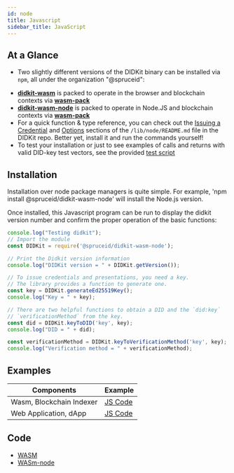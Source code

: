 ```yaml
---
id: node
title: Javascript
sidebar_title: JavaScript
---
```


## At a Glance

- Two slightly different versions of the DIDKit binary can be installed via `npm`, all under the organization "@spruceid":
<!---  - **[didkit-neon](https://www.npmjs.com/package/@spruceid/didkit)** is optimized for Node.JS environments, with bindings generated with **[neon](https://github.com/neon-bindings/neon)** Removed this entry as I could not get didkit-neon to install via npm --->
  - **[didkit-wasm](https://www.npmjs.com/package/@spruceid/didkit-wasm)** is packed to operate in the browser and blockchain contexts via **[wasm-pack](https://github.com/rustwasm/wasm-pack/)**
  - **[didkit-wasm-node](https://www.npmjs.com/package/@spruceid/didkit-wasm)** is packed to operate in Node.JS and blockchain contexts via **[wasm-pack](https://github.com/rustwasm/wasm-pack/)**
- For a quick function & type reference, you can check out the [Issuing a Credential](https://github.com/spruceid/didkit/lib/node/README.md#Issuing-a-Credential) and [Options](https://github.com/spruceid/didkit/lib/node/README.md#Options) sections of the `/lib/node/README.md` file in the DIDKit repo. Better yet, install it and run the commands yourself!
- To test your installation or just to see examples of calls and returns with valid DID-key test vectors, see the provided [test script](https://github.com/spruceid/didkit/blob/main/lib/node/test/index.spec.js) 

## Installation

Installation over node package managers is quite simple. For example, 'npm install @spruceid/didkit-wasm-node' will install the Node.js version.

Once installed, this Javascript program can be run to display the didkit version number and confirm the proper operation of the basic functions:
```js
console.log("Testing didkit");
// Import the module
const DIDKit = require('@spruceid/didkit-wasm-node');

// Print the Didkit version information
console.log("DIDKit version = " + DIDKit.getVersion());

// To issue credentials and presentations, you need a key.
// The library provides a function to generate one.
const key = DIDKit.generateEd25519Key();
console.log("Key = " + key);

// There are two helpful functions to obtain a DID and the `did:key`
// `verificationMethod` from the key.
const did = DIDKit.keyToDID('key', key);
console.log("DID = " + did);

const verificationMethod = DIDKit.keyToVerificationMethod('key', key);
console.log("Verification method = " + verificationMethod);
```

## Examples

|Components|Example|
|---|---|
|Wasm, Blockchain Indexer|[JS Code](https://github.com/spruceid/tzprofiles/blob/main/api/service/index.js)|
|Web Application, dApp|[JS Code](https://github.com/spruceid/tzprofiles/tree/main/dapp)|

## Code

- [WASM](https://github.com/spruceid/didkit/tree/main/lib/web)
- [WASm-node](https://github.com/spruceid/didkit/tree/main/lib/node)
